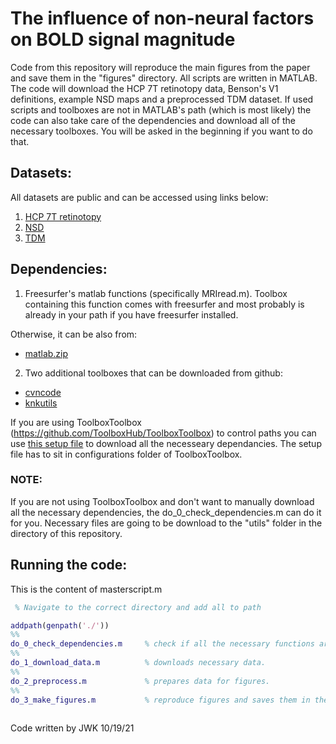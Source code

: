 # The influence of non-neural factors on BOLD signal magnitude
Code from this repository will reproduce the main figures from the paper and save them in the "figures" directory. All scripts are written in MATLAB.
The code will download the HCP 7T retinotopy data, Benson's V1 definitions, example NSD maps and a preprocessed TDM dataset. If used scripts and toolboxes are not in MATLAB's path (which is most likely) the code can also take care of the dependencies and download all of the necessary toolboxes. You will be asked in the beginning if you want to do that.

## **Datasets:**

All datasets are public and can be accessed using links below:
1. [HCP 7T retinotopy](https://osf.io/esdu5/)
2. [NSD](http://naturalscenesdataset.org)
3. [TDM](https://osf.io/j2wsc/)

## **Dependencies:**

1. Freesurfer's matlab functions (specifically MRIread.m). Toolbox containing this function comes with freesurfer and most probably is already in your path if you have freesurfer installed.

Otherwise, it can be also from:

* [matlab.zip](https://downgit.github.io/#/home?url=https://github.com/freesurfer/freesurfer/tree/dev/matlab)

2. Two additional toolboxes that can be downloaded from github:

* [cvncode](https://github.com/cvnlab/cvncode)
* [knkutils](https://github.com/cvnlab/knkutils)

If you are using ToolboxToolbox (https://github.com/ToolboxHub/ToolboxToolbox) to control paths you can use [this setup file](https://github.com/WinawerLab/ToolboxRegistry/tree/master/configurations/meridianbias.json) to download all the necesseary dependancies. The setup file has to sit in configurations folder of ToolboxToolbox.

### __NOTE__:

If you are not using ToolboxToolbox and don't want to manually download all the necessary dependencies, the do_0_check_dependencies.m can do it for you. Necessary files are going to be download to the "utils" folder in the directory of this repository.

## **Running the code:**

This is the content of masterscript.m

``` Matlab
 % Navigate to the correct directory and add all to path

addpath(genpath('./'))
%%
do_0_check_dependencies.m     % check if all the necessary functions are in the path.
%%
do_1_download_data.m          % downloads necessary data.
%%
do_2_preprocess.m             % prepares data for figures.
%%
do_3_make_figures.m           % reproduce figures and saves them in the newly created "figures" directory.
 
``` 

Code written by JWK 10/19/21

